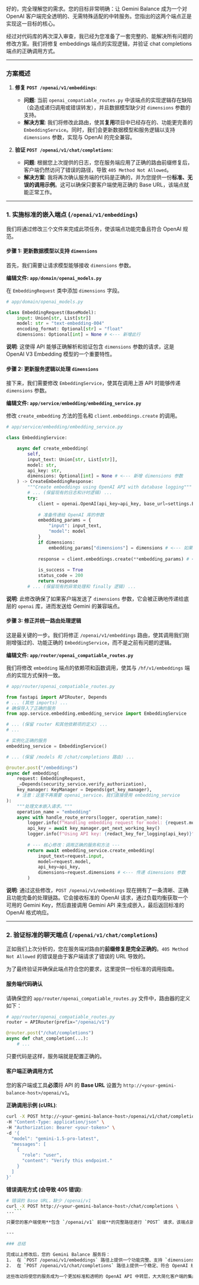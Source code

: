 好的，完全理解您的需求。您的目标非常明确：让 Gemini Balance 成为一个对 OpenAI 客户端完全透明的、无需特殊适配的中转服务。您指出的这两个端点正是实现这一目标的核心。

经过对代码库的再次深入审查，我已经为您准备了一套完整的、能解决所有问题的修改方案。我们将修复 embeddings 端点的实现逻辑，并验证 chat completions 端点的正确调用方式。

---

### 方案概述

1.  **修复 `POST /openai/v1/embeddings`**:
    *   **问题**: 当前 `openai_compatiable_routes.py` 中该端点的实现逻辑存在缺陷（会造成递归调用或错误转发），并且数据模型缺少对 `dimensions` 参数的支持。
    *   **解决方案**: 我们将修改此路由，使其**复用**项目中已经存在的、功能更完善的 `EmbeddingService`。同时，我们会更新数据模型和服务逻辑以支持 `dimensions` 参数，实现与 OpenAI 的完全兼容。

2.  **验证 `POST /openai/v1/chat/completions`**:
    *   **问题**: 根据您上次提供的日志，您在服务端应用了正确的路由前缀修复后，客户端仍然访问了错误的路径，导致 `405 Method Not Allowed`。
    *   **解决方案**: 我将再次确认服务端的代码是正确的，并为您提供一份**标准、无误的调用示例**。这可以确保只要客户端使用正确的 Base URL，该端点就能正常工作。

---

### 1. 实施标准的嵌入端点 (`/openai/v1/embeddings`)

我们将通过修改三个文件来完成此项任务，使该端点功能完备且符合 OpenAI 规范。

#### 步骤 1: 更新数据模型以支持 `dimensions`

首先，我们需要让请求模型能够接收 `dimensions` 参数。

**编辑文件: `app/domain/openai_models.py`**

在 `EmbeddingRequest` 类中添加 `dimensions` 字段。

```python
# app/domain/openai_models.py

class EmbeddingRequest(BaseModel):
    input: Union[str, List[str]]
    model: str = "text-embedding-004"
    encoding_format: Optional[str] = "float"
    dimensions: Optional[int] = None # <--- 新增此行
```
**说明**: 这使得 API 能够正确解析和验证包含 `dimensions` 参数的请求，这是 OpenAI V3 Embedding 模型的一个重要特性。

#### 步骤 2: 更新服务逻辑以处理 `dimensions`

接下来，我们需要修改 `EmbeddingService`，使其在调用上游 API 时能够传递 `dimensions` 参数。

**编辑文件: `app/service/embedding/embedding_service.py`**

修改 `create_embedding` 方法的签名和 `client.embeddings.create` 的调用。

```python
# app/service/embedding/embedding_service.py

class EmbeddingService:

    async def create_embedding(
        self, 
        input_text: Union[str, List[str]], 
        model: str, 
        api_key: str,
        dimensions: Optional[int] = None # <--- 新增 dimensions 参数
    ) -> CreateEmbeddingResponse:
        """Create embeddings using OpenAI API with database logging"""
        # ... (保留现有的日志和计时逻辑) ...
        try:
            client = openai.OpenAI(api_key=api_key, base_url=settings.BASE_URL)
            
            # 准备传递给 OpenAI 库的参数
            embedding_params = {
                "input": input_text,
                "model": model
            }
            if dimensions:
                embedding_params["dimensions"] = dimensions # <--- 如果提供了 dimensions，则添加到参数中
            
            response = client.embeddings.create(**embedding_params) # <--- 使用解包方式传递参数
            
            is_success = True
            status_code = 200
            return response
        # ... (保留现有的异常处理和 finally 逻辑) ...
```
**说明**: 此修改确保了如果客户端发送了 `dimensions` 参数，它会被正确地传递给底层的 `openai` 库，进而发送给 Gemini 的兼容端点。

#### 步骤 3: 修正并统一路由处理逻辑

这是最关键的一步。我们将修正 `/openai/v1/embeddings` 路由，使其调用我们刚刚增强过的、功能正确的 `EmbeddingService`，而不是之前有问题的逻辑。

**编辑文件: `app/router/openai_compatiable_routes.py`**

我们将修改 `embedding` 端点的依赖项和函数调用，使其与 `/hf/v1/embeddings` 端点的实现方式保持一致。

```python
# app/router/openai_compatiable_routes.py

from fastapi import APIRouter, Depends
# ... (其他 imports) ...
# 确保导入了正确的服务
from app.service.embedding.embedding_service import EmbeddingService 

# ... (保留 router 和其他依赖项的定义) ...
# ...

# 实例化正确的服务
embedding_service = EmbeddingService()

# ... (保留 /models 和 /chat/completions 路由) ...

@router.post("/embeddings")
async def embedding(
    request: EmbeddingRequest,
    _=Depends(security_service.verify_authorization),
    key_manager: KeyManager = Depends(get_key_manager),
    # 注意：这里不再需要 openai_service，我们直接使用 embedding_service
):
    """处理文本嵌入请求。"""
    operation_name = "embedding"
    async with handle_route_errors(logger, operation_name):
        logger.info(f"Handling embedding request for model: {request.model}")
        api_key = await key_manager.get_next_working_key()
        logger.info(f"Using API key: {redact_key_for_logging(api_key)}")
        
        # --- 核心修改：调用正确的服务和方法 ---
        return await embedding_service.create_embedding(
            input_text=request.input, 
            model=request.model, 
            api_key=api_key,
            dimensions=request.dimensions # <--- 传递 dimensions 参数
        )
```
**说明**: 通过这些修改，`POST /openai/v1/embeddings` 现在拥有了一条清晰、正确且功能完备的处理链路。它会接收标准的 OpenAI 请求，通过负载均衡获取一个可用的 Gemini Key，然后直接调用 Gemini API 来生成嵌入，最后返回标准的 OpenAI 格式响应。

---

### 2. 验证标准的聊天端点 (`/openai/v1/chat/completions`)

正如我们上次分析的，您在服务端对路由的**前缀修复是完全正确的**。`405 Method Not Allowed` 的错误是由于客户端请求了错误的 URL 导致的。

为了最终验证并确保此端点符合您的要求，这里提供一份标准的调用指南。

#### 服务端代码确认

请确保您的 `app/router/openai_compatiable_routes.py` 文件中，路由器的定义如下：

```python
# app/router/openai_compatiable_routes.py
router = APIRouter(prefix="/openai/v1")

@router.post("/chat/completions")
async def chat_completion(...):
    # ...
```
只要代码是这样，服务端就是配置正确的。

#### 客户端正确调用方式

您的客户端或工具**必须**将 API 的 **Base URL** 设置为 `http://<your-gemini-balance-host>/openai/v1`。

**正确调用示例 (cURL)**:
```bash
curl -X POST http://<your-gemini-balance-host>/openai/v1/chat/completions \
-H "Content-Type: application/json" \
-H "Authorization: Bearer <your-token>" \
-d '{
  "model": "gemini-1.5-pro-latest",
  "messages": [
    {
      "role": "user",
      "content": "Verify this endpoint."
    }
  ]
}'
```

**错误调用方式 (会导致 405 错误)**:
```bash
# 错误的 Base URL，缺少 /openai/v1
curl -X POST http://<your-gemini-balance-host>/chat/completions \
...```

只要您的客户端使用**包含 `/openai/v1` 前缀**的完整路径进行 `POST` 请求，该端点就能正确处理，绝不会返回 `405` 错误或进行不必要的重定向。

---

### 总结

完成以上修改后，您的 Gemini Balance 服务将：
1.  在 `POST /openai/v1/embeddings` 路径上提供一个功能完整、支持 `dimensions` 参数、完全符合 OpenAI 规范的嵌入端点。
2.  在 `POST /openai/v1/chat/completions` 路径上提供一个稳定、符合 OpenAI 规范的聊天端点，只要客户端使用正确的 Base URL 进行调用。

这些改动将使您的服务成为一个更加标准和透明的 OpenAI API 中转层，大大简化客户端的集成工作。